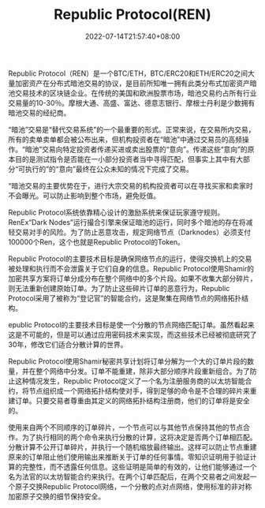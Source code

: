 ﻿---
weight: 
title: "Republic Protocol(REN)"
description: "Republic Protocol（REN）是一个BTC/ETH，BTC/ERC20和ETH/ERC20之间大量加密资产在分布式暗池交易的协议，是目前所知唯一拥有此类分布式加密资产暗池交易技术的区块链企业"
date: 2022-07-14T21:57:40+08:00
lastmod: 2022-07-14T16:45:40+08:00
draft: false
authors: ["浮尘"]
featuredImage: "republic-protocolren.webp"
link: "https://renproject.io/"
tags: ["数字代币","Republic Protocol(REN)"]
categories: ["navigation"]
navigation: ["数字代币"]
lightgallery: true
toc: true
pinned: false
recommend: false
recommend1: false
---
Republic Protocol（REN）是一个BTC/ETH，BTC/ERC20和ETH/ERC20之间大量加密资产在分布式暗池交易的协议，是目前所知唯一拥有此类分布式加密资产暗池交易技术的区块链企业。在传统的美国和欧洲股票市场，暗池交易约占所有行业交易量的10-30％。摩根大通、高盛、富达、德意志银行、摩根士丹利是少数拥有暗池交易的经纪商。

“暗池”交易是“替代交易系统”的一个最重要的形式。正常来说，在交易所内交易，所有的卖单卖单都会被公布出来，但机构投资者在“暗池”中通过交易员的高频操作。“暗池”交易向特定投资者传递买进或卖出股票的“意向”。传递这些“意向”的原本目的是测试指令是否能在一小部分投资者当中寻得匹配，但事实上其中有大部分“可执行的”的“意向”最终在公众未知的情况下完成了交易。

“暗池交易的主要优势在于，进行大宗交易的机构投资者可以在寻找买家和卖家时不会曝光。可以防止影响到整个市场，避免贬值。

Republic Protocol系统依靠精心设计的激励系统来保证玩家遵守规则。RenEx“Dark Nodes”运行撮合引擎来保证暗池的运行，同时多个暗池的存在将减轻交易对手的风险。为了防止恶意攻击，规定网络节点（Darknodes）必须支付100000个Ren，这个也就是Republic Protocol的Token。

Republic Protocol的主要技术目标是确保网络节点的运行，使得交换机上的交易被处理和执行而不会泄露关于它们自身的信息。Republic Protocol使用Shamir的加密共享方案将订单分成分布在整个网络中的多个片段。如果不收集大部分碎片，则无法重新创建原始订单。为了防止这些碎片订单的恶意行为，Republic Protocol采用了被称为“登记官”的智能合约，这是聚集在网络节点的网络拓扑结构。

epublic Protocol的主要技术目标是使一个分散的节点网络匹配订单。虽然看起来这是不可能的，但是可以通过应用密码技术来实现，而这些技术已经被彻底研究了30年，修改它们适合分散计算的世界。

Republic Protocol使用Shamir秘密共享计划将订单分解为一个大的订单片段的数量，并在整个网络中分发。订单不能重建，除非大部分顺序片段重新组合。为了防止这种情况发生，Republic Protocol定义了一个名为注册服务商的以太坊智能合约，将节点组织成一个网络拓扑结构使对手，得到足够的命令是不合理的碎片来重建订单。只要交易者尊重由其定义的网络拓扑结构注册商，他们的订单将是安全的。

使用来自两个不同顺序的订单碎片，一个节点可以与其他节点保持其他的节点合作。为了执行相同的两个命令来执行分散的计算，这将决定是否两个订单相匹配。分散计算不公开订单碎片，并执行一个随机缩放最终输出。这样可以防止节点重建原来的订单阻止他们使用输出来推断关于订单的任何事情。零知识证明用于验证计算的完整性，而不透露任何信息。这些证明是简单的有效的，让他们能够通过一个名为法官的以太坊智能合约来执行。在两个订单匹配后，在两个交易者之间发起一个原子交换Republic Protocol网络，一个分散的点对点网络，使用标准的非对称加密原子交换的细节保持安全。